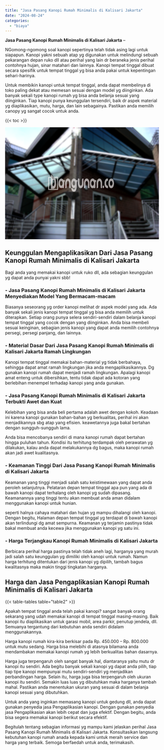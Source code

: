 ```yaml
---
title: "Jasa Pasang Kanopi Rumah Minimalis di Kalisari Jakarta"
date: "2024-08-24"
categories: 
  - "biaya"
---
```


**Jasa Pasang Kanopi Rumah Minimalis di Kalisari Jakarta** –

NGomong-ngomong soal kanopi sepertinya telah tidak asing lagi untuk siapapun. Kanopi yakni sebuah atap yg digunakan untuk melindungi sebuah pekarangan depan ruko dll atau perihal yang lain dr beraneka jenis perihal contohnya hujan, sinar matahari dan lainnya. Kanopi tempat tinggal dibuat secara spesifik untuk tempat tinggal yg bisa anda pakai untuk kepentingan sehari-harinya.

Untuk membikin kanopi untuk tempat tinggal, anda dapat membelinya di toko paling dekat atau memesan sesuai dengan model yg diinginkan. Ada banyak sekali type kanopi rumah yg bisa anda belanja sesuai yang diinginkan. Tiap kanopi punya keunggulan tersendiri, baik dr aspek material yg diaplikasikan, mutu, harga, dan lain sebagainya. Pastikan anda memilih canopy yg sangat cocok untuk anda.

{{< toc >}}

![Jasa Pasang Kanopi Rumah Minimalis di Kalisari Jakarta](/images/harga-kanopi-minimalis-14.png)

## Keunggulan Mengaplikasikan Dari Jasa Pasang Kanopi Rumah Minimalis di Kalisari Jakarta

Bagi anda yang memakai kanopi untuk ruko dll, ada sebagian keunggulan yg dapat anda punyai yakni sbb!

### \- Jasa Pasang Kanopi Rumah Minimalis di Kalisari Jakarta Menyediakan Model Yang Bermacam-macam

Biasanya seseorang yg order kanopi melihat dr aspek model yang ada. Ada banyak sekali jenis kanopi tempat tinggal yg bisa anda memilih untuk diterapkan. Setiap orang punya selera sendiri-sendiri dalam belanja kanopi tempat tinggal yang cocok dengan yang diinginkan. Anda bisa membeli sesuai keinginan, sebagian jenis kanopi yang dapat anda memilih contohnya persegi, persegi panjang, dan lainnya.

### \- Material Dasar Dari Jasa Pasang Kanopi Rumah Minimalis di Kalisari Jakarta Ramah Lingkungan

Kanopi tempat tinggal memakai bahan-material yg tidak berbahaya, sehingga dapat amat ramah lingkungan jika anda mengaplikasikannya. Dg gunakan kanopi rumah dapat menjadi ramah lingkungan. Apalagi kanopi amat enteng untuk dibersihkan, tentu tidak dapat ada kotoran yang berlebihan menempel terhadap kanopi yang anda gunakan.

### \- Jasa Pasang Kanopi Rumah Minimalis di Kalisari Jakarta Terbukti Awet dan Kuat

Kelebihan yang bisa anda beli pertama adalah awet dengan kokoh. Keadaan ini karena kanopi gunakan bahan-bahan yg berkualitas, perihal ini akan menjadikannya sbg atap yang efisien. keawetannya juga bakal bertahan dengan sungguh-sungguh lama.

Anda bisa mencobanya sendiri di mana kanopi rumah dapat bertahan hingga puluhan tahun. Kondisi itu terhitung terdampak oleh perawatan yg dilakukan, kalau anda dapat melakukannya dg bagus, maka kanopi rumah akan jadi awet kualitasnya.

### \- Keamanan Tinggi Dari Jasa Pasang Kanopi Rumah Minimalis di Kalisari Jakarta

Keamanan yang tinggi menjadi salah satu keistimewaan yang dapat anda peroleh selanjutnya. Pelataran depan tempat tinggal apa pun yang ada di bawah kanopi dapat terhalang oleh kanopi yg sudah dipasang. Keamanannya yang tinggi tentu akan membuat anda aman didalam menggunakan kanopi untuk hunian.

seperti halnya cahaya matahari dan hujan yg mampu dihalangi oleh kanopi. Dengan begitu, Halaman depan tempat tinggal yg terdapat di bawah kanopi akan terlindungi dg amat sempurna. Keamanan yg terjamin pastinya tidak bakal membuat anda kecewa jika menggunakan kanopi yg satu ini.

### \- Harga Terjangkau Kanopi Rumah Minimalis di Kalisari Jakarta

Berbicara perihal harga pastinya telah tidak aneh lagi, harganya yang murah jadi salah satu keunggulan yg dimiliki oleh kanopi untuk rumah. Namun harga terhitung ditentukan dari jenis kanopi yg dipilih, tambah bagus kwalitasnya maka makin tinggi tingkatan harganya.

## Harga dan Jasa Pengaplikasian Kanopi Rumah Minimalis di Kalisari Jakarta

{{< table-tables table="table2" >}}

Apakah tempat tinggal anda telah pakai kanopi? sangat banyak orang sekarang yang udah memakai kanopi di tempat tinggal masing-masing. Baik kanopi itu diaplikasikan untuk garasi mobil, area parkir, penutup jendela, dll. Semuanya tergantung dari kebutuhan anda sendiri didalam menggunakannya.

Harga kanopi rumah kira-kira berkisar pada Rp. 450.000 – Rp. 800.000 untuk mutu sedang. Harga bisa melebihi di atasnya bilamana anda mendambakan memakai kanopi rumah yg lebih berkualitas bahan dasarnya.

Harga juga terpengaruh oleh sangat banyak hal, diantaranya yaitu mutu dr kanopi itu sendiri. Ada begitu banyak sekali kanopi yg dapat anda pilih, tiap tiap tipe kanopi mempunyai mutu sendiri-sendiri yg menjadikan perbandingan harga. Selain itu, harga juga bisa terpengaruh oleh ukuran kanopi itu sendiri. Semakin luas luas yg dibutuhkan maka harganya tambah mahal. Pastikan anda menentukan ukuran yang sesuai di dalam belanja kanopi sesuai yang dibutuhkan.

Untuk anda yang inginkan memasang kanopi untuk gedung dll, anda dapat gunakan penyedia jasa Pengaplikasian kanopi. Dengan gunakan penyedia jasa Pengaplikasian akan lebih cepat dan juga efektif. Dengan begitu, anda bisa segera memakai kanopi berikut secara efektif.

Begitulah tentang sebagian informasi yg mampu kami jelaskan perihal Jasa Pasang Kanopi Rumah Minimalis di Kalisari Jakarta. Konsultasikan langsung kebutuhan kanopi rumah anada kepada kami untuk meraih service dan harga yang terbaik. Semoga berfaedah untuk anda, terimakasih.
